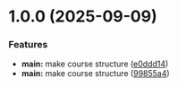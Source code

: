 # 1.0.0 (2025-09-09)


### Features

* **main:** make course structure ([e0ddd14](github.com/DeckRim/os-intro/commits/e0ddd14ea9cbfcba392be73a1350f1283f4d0dcb))
* **main:** make course structure ([99855a4](github.com/DeckRim/os-intro/commits/99855a4b78eedd6db0975363ea0f5a301eef9476))



